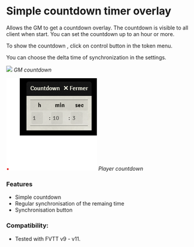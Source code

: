 # Simple countdown timer overlay

Allows the GM to get a countdown overlay. The countdown is visible to all client when start.
You can set the countdown up to an hour or more.

To show the countdown , click on control button in the token menu.

You can choose the delta time of synchronization in the settings.

![](doc/GM-Countdown)
*GM countdown*

![](doc/Player-Coundown.png)
*Player countdown*


### Features
- Simple countdown
- Regular synchronisation of the remaing time
- Synchronisation button

### Compatibility:
- Tested with FVTT v9 - v11.
